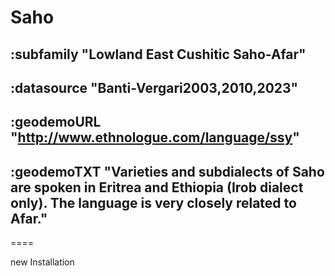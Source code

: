 # Saho


## :subfamily "Lowland East Cushitic Saho-Afar"

## :datasource "Banti-Vergari2003,2010,2023"

## :geodemoURL "http://www.ethnologue.com/language/ssy"

## :geodemoTXT "Varieties and subdialects of Saho are spoken in Eritrea and Ethiopia (Irob dialect only). The language is very closely related to Afar."



====

 new Installation
